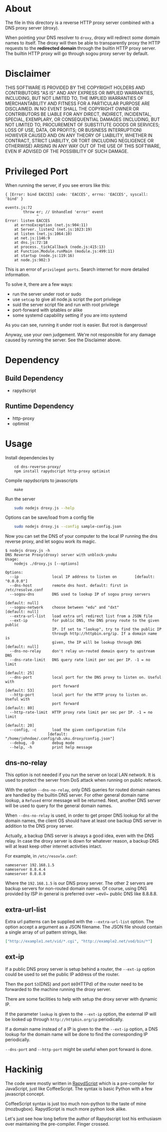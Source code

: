 About
=====
The file in this directory is a reverse HTTP proxy server combined with a DNS
proxy server (droxy).

When pointing your DNS resolver to `droxy`, droxy will redirect _some_ domain
names to itself. The droxy will then be able to transparently proxy the HTTP
requests to the __redirected domain__ through the builtin HTTP proxy server.
The builtin HTTP proxy will go through sogou proxy server by default.

Disclaimer
==========
THIS SOFTWARE IS PROVIDED BY THE COPYRIGHT HOLDERS AND CONTRIBUTORS "AS IS" AND
ANY EXPRESS OR IMPLIED WARRANTIES, INCLUDING, BUT NOT LIMITED TO, THE IMPLIED
WARRANTIES OF MERCHANTABILITY AND FITNESS FOR A PARTICULAR PURPOSE ARE
DISCLAIMED. IN NO EVENT SHALL THE COPYRIGHT OWNER OR CONTRIBUTORS BE LIABLE FOR
ANY DIRECT, INDIRECT, INCIDENTAL, SPECIAL, EXEMPLARY, OR CONSEQUENTIAL DAMAGES
(INCLUDING, BUT NOT LIMITED TO, PROCUREMENT OF SUBSTITUTE GOODS OR SERVICES;
LOSS OF USE, DATA, OR PROFITS; OR BUSINESS INTERRUPTION) HOWEVER CAUSED AND
ON ANY THEORY OF LIABILITY, WHETHER IN CONTRACT, STRICT LIABILITY, OR TORT
(INCLUDING NEGLIGENCE OR OTHERWISE) ARISING IN ANY WAY OUT OF THE USE OF THIS
SOFTWARE, EVEN IF ADVISED OF THE POSSIBILITY OF SUCH DAMAGE.

Privileged Port
===============
When running the server, if you see errors like this:
```
{ [Error: bind EACCES] code: 'EACCES', errno: 'EACCES', syscall: 'bind' }

events.js:72
        throw er; // Unhandled 'error' event
              ^
Error: listen EACCES
    at errnoException (net.js:904:11)
    at Server._listen2 (net.js:1023:19)
    at listen (net.js:1064:10)
    at net.js:1146:9
    at dns.js:72:18
    at process._tickCallback (node.js:415:13)
    at Function.Module.runMain (module.js:499:11)
    at startup (node.js:119:16)
    at node.js:902:3
```

This is an error of `privileged ports`. Search internet for more detailed
information.

To solve it, there are a few ways:

  * run the server under root or sudo
  * use `setcap` to give all node.js script the port privilege
  * suid the server script file and run with root privilege
  * port-forward with iptables or alike
  * some systemd capability setting if you are into systemd

As you can see, running it under root is easier. But root is dangerous!

Anyway, use your own judgement. We're not responsible for any damage caused
by running the server. See the Disclaimer above.

Dependency
==========

Build Dependency
----------------
 * rapydscript

Runtime Dependency
------------------
 * http-proxy
 * optimist

Usage
=====
Install dependencies by
```
    cd dns-reverse-proxy/
    npm install rapydscript http-proxy optimist
```

Compile rapydscripts to javascripts
```
    make
```

Run the server
```sh
    sudo nodejs droxy.js --help
```

Options can be save/load from a config file
```sh
    sudo nodejs droxy.js --config sample-config.json
```

Now you can set the DNS of your computer to the local IP running the dns
reverse proxy, and let sogou work its magic.

```
$ nodejs droxy.js -h
DNS Reverse Proxy(droxy) server with unblock-youku
Usage:
	nodejs ./droxy.js [--options]

Options:
  --ip               local IP address to listen on        [default: "0.0.0.0"]
  --dns-host         remote dns host. default: first in /etc/resolve.conf     
  --sogou-dns        DNS used to lookup IP of sogou proxy servers
                                                               [default: null]
  --sogou-network    choose between "edu" and "dxt"            [default: null]
  --extra-url-list   load extra url redirect list from a JSON file            
  --ext-ip           for public DNS, the DNS proxy route to the given public
                     IP. If set to "lookup", try to find the public IP
                     through http://httpbin.org/ip. If a domain name is
                     given, the IP will be lookup through DNS  [default: null]
  --dns-no-relay     don't relay un-routed domain query to upstream DNS       
  --dns-rate-limit   DNS query rate limit per sec per IP. -1 = no limit
                                                                 [default: 25]
  --dns-port         local port for the DNS proxy to listen on. Useful with
                     port forward                                [default: 53]
  --http-port        local port for the HTTP proxy to listen on. Useful with
                     port forward                                [default: 80]
  --http-rate-limit  HTTP proxy rate limit per sec per IP. -1 = no limit
                                                                 [default: 20]
  --config, -c       load the given configuration file
                   [default: "/home/johndoe/.config/ub.uku.droxy/config.json"]
  --debug, -D        debug mode                                               
  --help, -h         print help message                                       

```

dns-no-relay
------------
This option is not needed if you run the server on local LAN network. It is
used to protect the server from DoS attack when running on public network.

With the option `--dns-no-relay`, only DNS queries for routed domain names are
handled by the builtin DNS server. For other general domain name lookup, a
`Refused` error message will be returned. Next, another DNS server will be used
to query for the general domain names.

When `--dns-no-relay` is used, in order to get proper DNS lookup for all the
domain names, the client OS should have at least one backup DNS server in
addition to the DNS proxy server.

Actually, a backup DNS server is always a good idea, even with the DNS relay.
In case the droxy server is down for whatever reason, a backup DNS will at
least keep other internet activities intact.

For example, in `/etc/resovle.conf`:

```
nameserver 192.168.1.5
nameserver 8.8.4.4
nameserver 8.8.8.8
```

Where the `192.168.1.5` is our DNS proxy server. The other 2 servers are backup
servers for non-routed domain names. Of course, using DNS provided by ISP in
general is preferred over ~evil~ public DNS like 8.8.8.8.

extra-url-list
--------------
Extra url patterns can be supplied with the `--extra-url-list` option. The
option accept a argument as a JSON filename. The JSON file should contain a
single array of url pattern strings, like:

```json
["http://example1.net/vid/*.cgi", "http://example2.net/vod/bin/*"]
```

ext-ip
------
If a public DNS proxy server is setup behind a router, the `--ext-ip` option
could be used to set the public IP address of the router.

Then the port `53`(DNS) and port `80`(HTTPd) of the router need to be forwarded
to the machine running the droxy server.

There are some facilities to help with setup the droxy server with dynamic IP.

If the parameter `lookup` is given to the `--ext-ip` option, the external IP
will be looked up through `http://httpbin.org/ip` periodically.

If a domain name instead of a IP is given to the the `--ext-ip` option, a DNS
lookup for the domain name will be done to find the corresponding IP
periodically.

`--dns-port` and `--http-port` might be useful when port forward is done.

Hackinig
========
The code were mostly written in [RapydScript](http://rapydscript.pyjeon.com/)
which is a pre-compiler for JavaScript, just like CoffeeScript. The syntax is
basic Python with a few javascript concept.

CoffeeScript syntax is just too much non-python to the taste of mine
(mozbugbox). RapydScript is much more python look alike.

Let's just see how long before the author of Rapydscript lost his enthusiasm
over maintaining the pre-compiler. Finger crossed.


